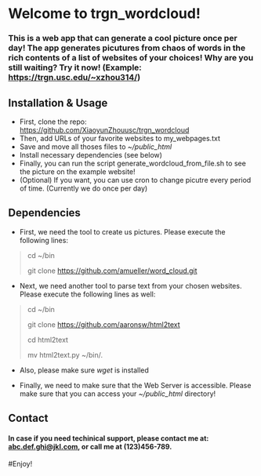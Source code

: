 # Welcome to trgn_wordcloud!

### This is a web app that can generate a cool picture once per day! The app generates picutures from chaos of words in the rich contents of a list of websites of your choices! Why are you still waiting? Try it now! (Example: https://trgn.usc.edu/~xzhou314/)

## Installation & Usage
* First, clone the repo: https://github.com/XiaoyunZhouusc/trgn_wordcloud
* Then, add URLs of your favorite websites to my_webpages.txt
* Save and move all thoses files to *~/public_html*
* Install necessary dependencies (see below)
* Finally, you can run the script generate_wordcloud_from_file.sh to see the picture on the example website!
* (Optional) If you want, you can use cron to change picutre every period of time. (Currently we do once per day)

## Dependencies 
* First, we need the tool to create us pictures. Please execute the following lines:
> cd ~/bin 
> 
> git clone https://github.com/amueller/word_cloud.git
> 

* Next, we need another tool to parse text from your chosen websites. Please execute the following lines as well:
> cd ~/bin
> 
> git clone https://github.com/aaronsw/html2text
> 
> cd html2text
> 
> mv html2text.py ~/bin/.
> 

* Also, please make sure *wget* is installed

* Finally, we need to make sure that the Web Server is accessible. Please make sure that you can access your *~/public_html* directory! 

## Contact
#### In case if you need techinical support, please contact me at: abc.def.ghi@jkl.com, or call me at (123)456-789.

#Enjoy!
